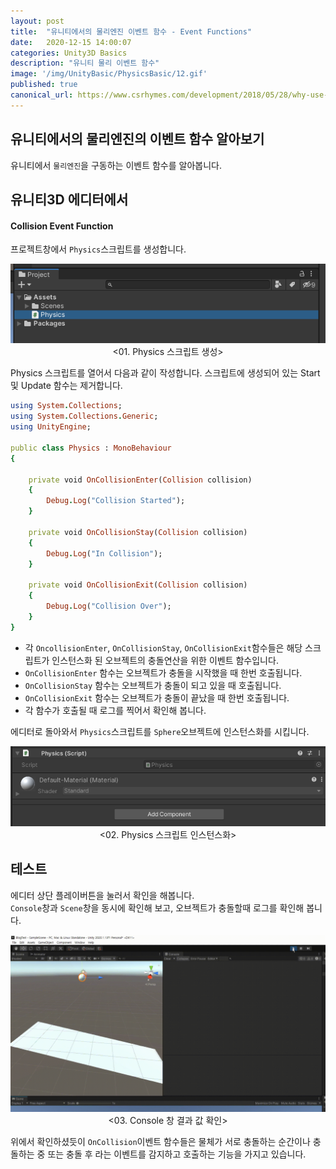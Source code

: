 ```yaml
---
layout: post
title:  "유니티에서의 물리엔진 이벤트 함수 - Event Functions"
date:   2020-12-15 14:00:07
categories: Unity3D Basics
description: "유니티 물리 이벤트 함수"
image: '/img/UnityBasic/PhysicsBasic/12.gif'
published: true
canonical_url: https://www.csrhymes.com/development/2018/05/28/why-use-a-static-site-generator.html
---
```


## 유니티에서의 물리엔진의 이벤트 함수 알아보기
유니티에서 `물리엔진`을 구동하는 이벤트 함수를 알아봅니다.  
  
## 유니티3D 에디터에서  
#### Collision Event Function
프로젝트창에서 `Physics`스크립트를 생성합니다.
<p align="center"><img src="/img/UnityBasic/PhysicsEvent/01.PNG"><br/>
<01. Physics 스크립트 생성></p>  
  
Physics 스크립트를 열어서 다음과 같이 작성합니다. 
스크립트에 생성되어 있는 Start 및 Update 함수는 제거합니다.  

```ruby
using System.Collections;
using System.Collections.Generic;
using UnityEngine;

public class Physics : MonoBehaviour
{

    private void OnCollisionEnter(Collision collision)
    {
        Debug.Log("Collision Started");
    }

    private void OnCollisionStay(Collision collision)
    {
        Debug.Log("In Collision");
    }

    private void OnCollisionExit(Collision collision)
    {
        Debug.Log("Collision Over");   
    }
}
```
  
* 각 `OncollisionEnter`, `OnCollisionStay`, `OnCollisionExit`함수들은 해당 스크립트가 인스턴스화 된 오브젝트의 충돌연산을 위한 이벤트 함수입니다.   
* `OnCollisionEnter` 함수는 오브젝트가 충돌을 시작했을 때 한번 호출됩니다.  
* `OnCollisionStay` 함수는 오브젝트가 충돌이 되고 있을 때 호출됩니다.  
* `OnCollisionExit` 함수는 오브젝트가 충돌이 끝났을 때 한번 호출됩니다.  
* 각 함수가 호출될 때 로그를 찍어서 확인해 봅니다.  

에디터로 돌아와서 `Physics`스크립트를 `Sphere`오브젝트에 인스턴스화를 시킵니다.  
<p align="center"><img src="/img/UnityBasic/PhysicsEvent/02.PNG"><br/>
<02. Physics 스크립트 인스턴스화></p>  
  
## 테스트
에디터 상단 플레이버튼을 눌러서 확인을 해봅니다.  
`Console`창과 `Scene`창을 동시에 확인해 보고, 오브젝트가 충돌할때 로그를 확인해 봅니다.  
<p align="center"><img src="/img/UnityBasic/PhysicsEvent/03.gif"><br/>
<03. Console 창 결과 값 확인></p>  
  
위에서 확인하셨듯이 `OnCollision`이벤트 함수들은 물체가 서로 충돌하는 순간이나 충돌하는 중 또는 충돌 후 라는 이벤트를 감지하고 호출하는 기능을 가지고 있습니다.

